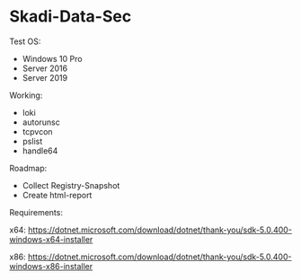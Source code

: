 # Skadi-Data-Sec

Test OS:
- Windows 10 Pro
- Server 2016
- Server 2019

Working:
- loki
- autorunsc
- tcpvcon
- pslist
- handle64

Roadmap:

- Collect Registry-Snapshot
- Create html-report

Requirements:

x64: https://dotnet.microsoft.com/download/dotnet/thank-you/sdk-5.0.400-windows-x64-installer

x86: https://dotnet.microsoft.com/download/dotnet/thank-you/sdk-5.0.400-windows-x86-installer
